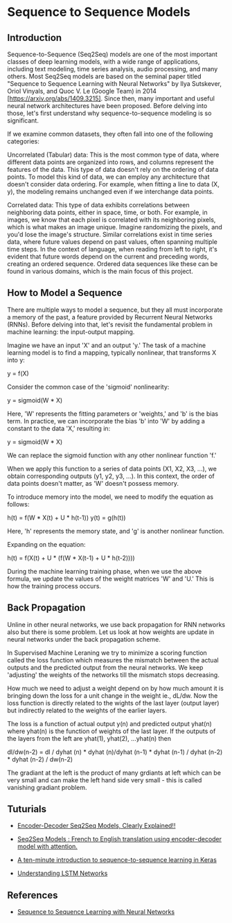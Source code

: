 # Sequence to Sequence Models

## Introduction 
Sequence-to-Sequence (Seq2Seq) models are one of the most important classes of deep learning models, with a wide range of applications, including text modeling, time series analysis, audio processing, and many others. Most Seq2Seq models are based on the seminal paper titled "Sequence to Sequence Learning with Neural Networks" by Ilya Sutskever, Oriol Vinyals, and Quoc V. Le (Google Team) in 2014 [https://arxiv.org/abs/1409.3215]. Since then, many important and useful neural network architectures have been proposed. Before delving into those, let's first understand why sequence-to-sequence modeling is so significant.

If we examine common datasets, they often fall into one of the following categories:

Uncorrelated (Tabular) data: This is the most common type of data, where different data points are organized into rows, and columns represent the features of the data. This type of data doesn't rely on the ordering of data points. To model this kind of data, we can employ any architecture that doesn't consider data ordering. For example, when fitting a line to data (X, y), the modeling remains unchanged even if we interchange data points.

Correlated data: This type of data exhibits correlations between neighboring data points, either in space, time, or both. For example, in images, we know that each pixel is correlated with its neighboring pixels, which is what makes an image unique. Imagine randomizing the pixels, and you'd lose the image's structure. Similar correlations exist in time series data, where future values depend on past values, often spanning multiple time steps. In the context of language, when reading from left to right, it's evident that future words depend on the current and preceding words, creating an ordered sequence. Ordered data sequences like these can be found in various domains, which is the main focus of this project.

## How to Model a Sequence

There are multiple ways to model a sequence, but they all must incorporate a memory of the past, a feature provided by Recurrent Neural Networks (RNNs). Before delving into that, let's revisit the fundamental problem in machine learning: the input-output mapping.

Imagine we have an input 'X' and an output 'y.' The task of a machine learning model is to find a mapping, typically nonlinear, that transforms X into y:

y = f(X)

Consider the common case of the 'sigmoid' nonlinearity:

y = sigmoid(W * X)

Here, 'W' represents the fitting parameters or 'weights,' and 'b' is the bias term. In practice, we can incorporate the bias 'b' into 'W' by adding a constant to the data 'X,' resulting in:

y = sigmoid(W * X)

We can replace the sigmoid function with any other nonlinear function 'f.'

When we apply this function to a series of data points (X1, X2, X3, ...), we obtain corresponding outputs (y1, y2, y3, ...). In this context, the order of data points doesn't matter, as 'W' doesn't possess memory.

To introduce memory into the model, we need to modify the equation as follows:

h(t) = f(W * X(t) + U * h(t-1))
y(t) = g(h(t))

Here, 'h' represents the memory state, and 'g' is another nonlinear function.

Expanding on the equation:

h(t) = f(X(t) + U * (f(W * X(t-1) + U * h(t-2))))

During the machine learning training phase, when we use the above formula, we update the values of the weight matrices 'W' and 'U.' This is how the training process occurs.

## Back Propagation 

Unline in other neural networks, we use back propagation for RNN networks also but there is some problem. Let us look at how weights are update in neural networks
under the back propagation scheme. 

In Supervised Machine Leraning we try to minimize a scoring function called the loss function which measures the mismatch between the actual outputs and the predicted output from the neural networks. We keep 'adjusting' the weights of the networks till the mismatch stops decreasing. 

How much we need to adjust a weight depend on by how much amount it is bringing down the loss for a unit change in the weight ie., dL/dw.
Now the loss function is directly related to the wights of the last layer (output layer) but indirectly related to the weights of the earlier layers.


The loss is a function of actual output y(n) and predicted output yhat(n) where yhat(n) is the function of weights of the last layer.
If the outputs of the layers from the left are yhat(1), yhat(2), ...yhat(n) then

dl/dw(n-2) = dl / dyhat (n) * dyhat (n)/dyhat (n-1) * dyhat (n-1) / dyhat (n-2) * dyhat (n-2) /  dw(n-2)

The gradiant at the left is the product of many grdiants at left which can be very small and can make the left hand side very small - this is called vanishing 
gradiant problem. 





## Tuturials 

- [Encoder-Decoder Seq2Seq Models, Clearly Explained!!](https://medium.com/analytics-vidhya/encoder-decoder-seq2seq-models-clearly-explained-c34186fbf49b)
- [Seq2Seq Models : French to English translation using encoder-decoder model with attention.](https://medium.com/analytics-vidhya/seq2seq-models-french-to-english-translation-using-encoder-decoder-model-with-attention-9c05b2c09af8) 

- [A ten-minute introduction to sequence-to-sequence learning in Keras](https://blog.keras.io/a-ten-minute-introduction-to-sequence-to-sequence-learning-in-keras.html)
- [Understanding LSTM Networks ](https://colah.github.io/posts/2015-08-Understanding-LSTMs/)


## References 

- [Sequence to Sequence Learning with Neural Networks](https://arxiv.org/abs/1409.3215)







